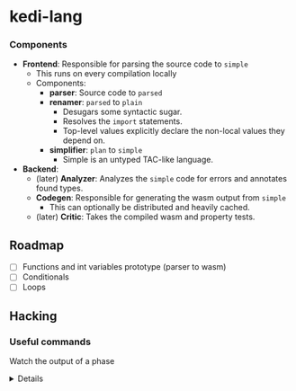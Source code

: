 # kedi-lang

### Components

* **Frontend**: Responsible for parsing the source code to `simple`
  * This runs on every compilation locally
  * Components:
    * **parser**: Source code to `parsed`
    * **renamer**: `parsed` to `plain`
      * Desugars some syntactic sugar.
      * Resolves the `import` statements.
      * Top-level values explicitly declare the non-local values they depend on.
    * **simplifier**: `plan` to `simple`
      * Simple is an untyped TAC-like language.
* **Backend**:
    * (later) **Analyzer**: Analyzes the `simple` code for errors and annotates found types.
    * **Codegen**: Responsible for generating the wasm output from `simple`
      * This can optionally be distributed and heavily cached.
    * (later) **Critic**: Takes the compiled wasm and property tests.

## Roadmap

- [ ] Functions and int variables prototype (parser to wasm)
- [ ] Conditionals
- [ ] Loops

## Hacking

### Useful commands

Watch the output of a phase

<details>

```bash
cargo watch -x 'run compile ./compiler/example/id.kedi --out - --out-parsed -' --clear
```

</details>